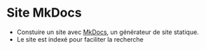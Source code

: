 # Site MkDocs

- Constuire un site avec [MkDocs](https://www.mkdocs.org), un générateur de site statique.
- Le site est indexé pour faciliter la recherche
